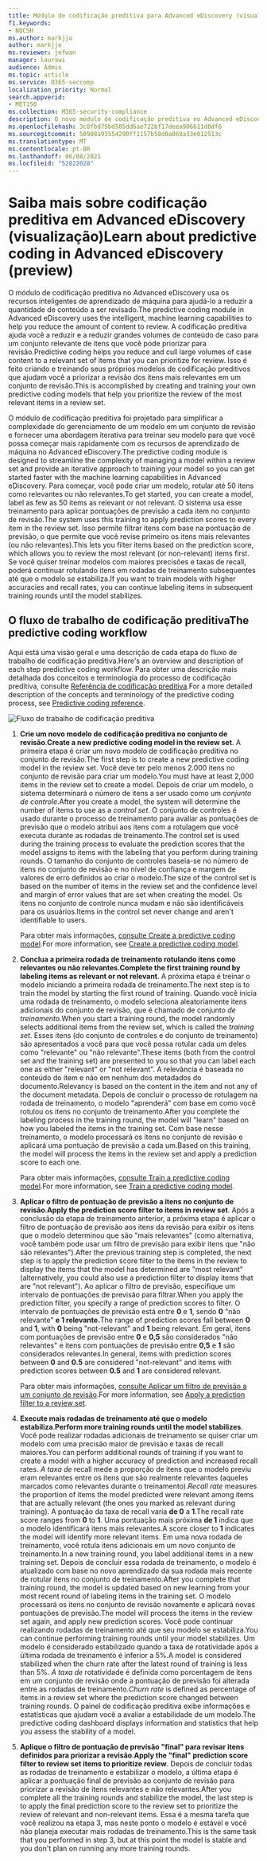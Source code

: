 ```yaml
---
title: Módulo de codificação preditiva para Advanced eDiscovery (visualização)
f1.keywords:
- NOCSH
ms.author: markjjo
author: markjjo
ms.reviewer: jefwan
manager: laurawi
audience: Admin
ms.topic: article
ms.service: O365-seccomp
localization_priority: Normal
search.appverid:
- MET150
ms.collection: M365-security-compliance
description: O novo módulo de codificação preditiva no Advanced eDiscovery usa aprendizado de máquina para analisar itens em um conjunto de revisão para prever quais itens são relevantes para seu caso ou investigação.
ms.openlocfilehash: 3c8fbd75bd585dd6ae722bf17deea906611d8df6
ms.sourcegitcommit: 50908a93554290ff1157b58d0a868a33e012513c
ms.translationtype: MT
ms.contentlocale: pt-BR
ms.lasthandoff: 06/08/2021
ms.locfileid: "52822028"
---
```

# <a name="learn-about-predictive-coding-in-advanced-ediscovery-preview"></a><span data-ttu-id="827d9-103">Saiba mais sobre codificação preditiva em Advanced eDiscovery (visualização)</span><span class="sxs-lookup"><span data-stu-id="827d9-103">Learn about predictive coding in Advanced eDiscovery (preview)</span></span>

<span data-ttu-id="827d9-104">O módulo de codificação preditiva no Advanced eDiscovery usa os recursos inteligentes de aprendizado de máquina para ajudá-lo a reduzir a quantidade de conteúdo a ser revisado.</span><span class="sxs-lookup"><span data-stu-id="827d9-104">The predictive coding module in Advanced eDiscovery uses the intelligent, machine learning capabilities to help you reduce the amount of content to review.</span></span> <span data-ttu-id="827d9-105">A codificação preditiva ajuda você a reduzir e a reduzir grandes volumes de conteúdo de caso para um conjunto relevante de itens que você pode priorizar para revisão.</span><span class="sxs-lookup"><span data-stu-id="827d9-105">Predictive coding helps you reduce and cull large volumes of case content to a relevant set of items that you can prioritize for review.</span></span> <span data-ttu-id="827d9-106">Isso é feito criando e treinando seus próprios modelos de codificação preditivos que ajudam você a priorizar a revisão dos itens mais relevantes em um conjunto de revisão.</span><span class="sxs-lookup"><span data-stu-id="827d9-106">This is accomplished by creating and training your own predictive coding models that help you prioritize the review of the most relevant items in a review set.</span></span>

<span data-ttu-id="827d9-107">O módulo de codificação preditiva foi projetado para simplificar a complexidade do gerenciamento de um modelo em um conjunto de revisão e fornecer uma abordagem iterativa para treinar seu modelo para que você possa começar mais rapidamente com os recursos de aprendizado de máquina no Advanced eDiscovery.</span><span class="sxs-lookup"><span data-stu-id="827d9-107">The predictive coding module is designed to streamline the complexity of managing a model within a review set and provide an iterative approach to training your model so you can get started faster with the machine learning capabilities in Advanced eDiscovery.</span></span> <span data-ttu-id="827d9-108">Para começar, você pode criar um modelo, rotular até 50 itens como relevantes ou não relevantes.</span><span class="sxs-lookup"><span data-stu-id="827d9-108">To get started, you can create a model, label as few as 50 items as relevant or not relevant.</span></span> <span data-ttu-id="827d9-109">O sistema usa esse treinamento para aplicar pontuações de previsão a cada item no conjunto de revisão.</span><span class="sxs-lookup"><span data-stu-id="827d9-109">The system uses this training to apply prediction scores to every item in the review set.</span></span> <span data-ttu-id="827d9-110">Isso permite filtrar itens com base na pontuação de previsão, o que permite que você revise primeiro os itens mais relevantes (ou não relevantes).</span><span class="sxs-lookup"><span data-stu-id="827d9-110">This lets you filter items based on the prediction score, which  allows you to review the most relevant (or non-relevant) items first.</span></span> <span data-ttu-id="827d9-111">Se você quiser treinar modelos com maiores precisões e taxas de recall, poderá continuar rotulando itens em rodadas de treinamento subsequentes até que o modelo se estabiliza.</span><span class="sxs-lookup"><span data-stu-id="827d9-111">If you want to train models with higher accuracies and recall rates, you can continue labeling items in subsequent training rounds until the model stabilizes.</span></span>  

## <a name="the-predictive-coding-workflow"></a><span data-ttu-id="827d9-112">O fluxo de trabalho de codificação preditiva</span><span class="sxs-lookup"><span data-stu-id="827d9-112">The predictive coding workflow</span></span>

<span data-ttu-id="827d9-113">Aqui está uma visão geral e uma descrição de cada etapa do fluxo de trabalho de codificação preditiva.</span><span class="sxs-lookup"><span data-stu-id="827d9-113">Here's an overview and description of each step predictive coding workflow.</span></span> <span data-ttu-id="827d9-114">Para obter uma descrição mais detalhada dos conceitos e terminologia do processo de codificação preditiva, consulte [Referência de codificação preditiva](predictive-coding-reference.md).</span><span class="sxs-lookup"><span data-stu-id="827d9-114">For a more detailed description of the concepts and terminology of the predictive coding process, see [Predictive coding reference](predictive-coding-reference.md).</span></span>

![Fluxo de trabalho de codificação preditiva](..\media\PredictiveCodingWorkflow.png)

1. <span data-ttu-id="827d9-116">**Crie um novo modelo de codificação preditiva no conjunto de revisão**.</span><span class="sxs-lookup"><span data-stu-id="827d9-116">**Create a new predictive coding model in the review set**.</span></span> <span data-ttu-id="827d9-117">A primeira etapa é criar um novo modelo de codificação preditiva no conjunto de revisão.</span><span class="sxs-lookup"><span data-stu-id="827d9-117">The first step is to create a new predictive coding model in the review set.</span></span> <span data-ttu-id="827d9-118">Você deve ter pelo menos 2.000 itens no conjunto de revisão para criar um modelo.</span><span class="sxs-lookup"><span data-stu-id="827d9-118">You must have at least 2,000 items in the review set to create a model.</span></span> <span data-ttu-id="827d9-119">Depois de criar um modelo, o sistema determinará o número de itens a ser usado como um *conjunto de controle*.</span><span class="sxs-lookup"><span data-stu-id="827d9-119">After you create a model, the system will determine the number of items to use as a *control set*.</span></span> <span data-ttu-id="827d9-120">O conjunto de controles é usado durante o processo de treinamento para avaliar as pontuações de previsão que o modelo atribui aos itens com a rotulagem que você executa durante as rodadas de treinamento.</span><span class="sxs-lookup"><span data-stu-id="827d9-120">The control set is used during the training process to evaluate the prediction scores that the model assigns to items with the labeling that you perform during training rounds.</span></span> <span data-ttu-id="827d9-121">O tamanho do conjunto de controles baseia-se no número de itens no conjunto de revisão e no nível de confiança e margem de valores de erro definidos ao criar o modelo.</span><span class="sxs-lookup"><span data-stu-id="827d9-121">The size of the control set is based on the number of items in the review set and the confidence level and margin of error values that are set when creating the model.</span></span> <span data-ttu-id="827d9-122">Os itens no conjunto de controle nunca mudam e não são identificáveis para os usuários.</span><span class="sxs-lookup"><span data-stu-id="827d9-122">Items in the control set never change and aren't identifiable to users.</span></span>

   <span data-ttu-id="827d9-123">Para obter mais informações, [consulte Create a predictive coding model](predictive-coding-create-model.md).</span><span class="sxs-lookup"><span data-stu-id="827d9-123">For more information, see [Create a predictive coding model](predictive-coding-create-model.md).</span></span>

2. <span data-ttu-id="827d9-124">**Conclua a primeira rodada de treinamento rotulando itens como relevantes ou não relevantes.**</span><span class="sxs-lookup"><span data-stu-id="827d9-124">**Complete the first training round by labeling items as relevant or not relevant**.</span></span> <span data-ttu-id="827d9-125">A próxima etapa é treinar o modelo iniciando a primeira rodada de treinamento.</span><span class="sxs-lookup"><span data-stu-id="827d9-125">The next step is to train the model by starting the first round of training.</span></span> <span data-ttu-id="827d9-126">Quando você inicia uma rodada de treinamento, o modelo seleciona aleatoriamente itens adicionais do conjunto de revisão, que é chamado de conjunto *de treinamento*.</span><span class="sxs-lookup"><span data-stu-id="827d9-126">When you start a training round, the model randomly selects additional items from the review set, which is called the *training set*.</span></span> <span data-ttu-id="827d9-127">Esses itens (do conjunto de controles e do conjunto de treinamento) são apresentados a você para que você possa rotular cada um deles como "relevante" ou "não relevante".</span><span class="sxs-lookup"><span data-stu-id="827d9-127">These items (both from the control set and the training set) are presented to you so that you can label each one as either "relevant" or "not relevant".</span></span> <span data-ttu-id="827d9-128">A relevância é baseada no conteúdo do item e não em nenhum dos metadados do documento.</span><span class="sxs-lookup"><span data-stu-id="827d9-128">Relevancy is based on the content in the item and not any of the document metadata.</span></span> <span data-ttu-id="827d9-129">Depois de concluir o processo de rotulagem na rodada de treinamento, o modelo "aprenderá" com base em como você rotulou os itens no conjunto de treinamento.</span><span class="sxs-lookup"><span data-stu-id="827d9-129">After you complete the labeling process in the training round, the model will "learn" based on how you labeled the items in the training set.</span></span> <span data-ttu-id="827d9-130">Com base nesse treinamento, o modelo processará os itens no conjunto de revisão e aplicará uma pontuação de previsão a cada um.</span><span class="sxs-lookup"><span data-stu-id="827d9-130">Based on this training, the model will process the items in the review set and apply a prediction score to each one.</span></span>

   <span data-ttu-id="827d9-131">Para obter mais informações, [consulte Train a predictive coding model](predictive-coding-train-model.md).</span><span class="sxs-lookup"><span data-stu-id="827d9-131">For more information, see [Train a predictive coding model](predictive-coding-train-model.md).</span></span>

3. <span data-ttu-id="827d9-132">**Aplicar o filtro de pontuação de previsão a itens no conjunto de revisão**.</span><span class="sxs-lookup"><span data-stu-id="827d9-132">**Apply the prediction score filter to items in review set**.</span></span> <span data-ttu-id="827d9-133">Após a conclusão da etapa de treinamento anterior, a próxima etapa é aplicar o filtro de pontuação de previsão aos itens da revisão para exibir os itens que o modelo determinou que são "mais relevantes" (como alternativa, você também pode usar um filtro de previsão para exibir itens que "não são relevantes").</span><span class="sxs-lookup"><span data-stu-id="827d9-133">After the previous training step is completed, the next step is to apply the prediction score filter to the items in the review to display the items that the model has determined are "most relevant" (alternatively, you could also use a prediction filter to display items that are "not relevant").</span></span> <span data-ttu-id="827d9-134">Ao aplicar o filtro de previsão, especifique um intervalo de pontuações de previsão para filtrar.</span><span class="sxs-lookup"><span data-stu-id="827d9-134">When you apply the prediction filter, you specify a range of prediction scores to filter.</span></span> <span data-ttu-id="827d9-135">O intervalo de pontuações de previsão está entre **0** e **1**, sendo **0** "não relevante" **e 1 relevante.**</span><span class="sxs-lookup"><span data-stu-id="827d9-135">The range of prediction scores fall between **0** and **1**, with **0** being "not-relevant" and **1** being relevant.</span></span> <span data-ttu-id="827d9-136">Em geral, itens com pontuações de previsão entre **0** e **0,5** são considerados "não relevantes" e itens com pontuações de previsão entre **0,5** e **1** são considerados relevantes.</span><span class="sxs-lookup"><span data-stu-id="827d9-136">In general, items with prediction scores between **0** and **0.5** are considered "not-relevant" and items with prediction scores between **0.5** and **1** are considered relevant.</span></span>

   <span data-ttu-id="827d9-137">Para obter mais informações, [consulte Aplicar um filtro de previsão a um conjunto de revisão](predictive-coding-apply-prediction-filter.md).</span><span class="sxs-lookup"><span data-stu-id="827d9-137">For more information, see [Apply a prediction filter to a review set](predictive-coding-apply-prediction-filter.md).</span></span>

4. <span data-ttu-id="827d9-138">**Execute mais rodadas de treinamento até que o modelo estabiliza**.</span><span class="sxs-lookup"><span data-stu-id="827d9-138">**Perform more training rounds until the model stabilizes**.</span></span> <span data-ttu-id="827d9-139">Você pode realizar rodadas adicionais de treinamento se quiser criar um modelo com uma precisão maior de previsão e taxas de recall maiores.</span><span class="sxs-lookup"><span data-stu-id="827d9-139">You can perform additional rounds of training if you want to create a model with a higher accuracy of prediction and increased recall rates.</span></span> <span data-ttu-id="827d9-140">*A taxa de* recall mede a proporção de itens que o modelo previu eram relevantes entre os itens que são realmente relevantes (aqueles marcados como relevantes durante o treinamento).</span><span class="sxs-lookup"><span data-stu-id="827d9-140">*Recall rate* measures the proportion of items the model predicted were relevant among items that are actually relevant (the ones you marked as relevant during training).</span></span> <span data-ttu-id="827d9-141">A pontuação da taxa de recall varia **de 0** a **1**.</span><span class="sxs-lookup"><span data-stu-id="827d9-141">The recall rate score ranges from **0** to **1**.</span></span> <span data-ttu-id="827d9-142">Uma pontuação mais próxima **de 1** indica que o modelo identificará itens mais relevantes.</span><span class="sxs-lookup"><span data-stu-id="827d9-142">A score closer to **1** indicates the model will identify more relevant items.</span></span> <span data-ttu-id="827d9-143">Em uma nova rodada de treinamento, você rotula itens adicionais em um novo conjunto de treinamento.</span><span class="sxs-lookup"><span data-stu-id="827d9-143">In a new training round, you label additional items in a new training set.</span></span> <span data-ttu-id="827d9-144">Depois de concluir essa rodada de treinamento, o modelo é atualizado com base no novo aprendizado da sua rodada mais recente de rotular itens no conjunto de treinamento.</span><span class="sxs-lookup"><span data-stu-id="827d9-144">After you complete that training round, the model is updated based on new learning from your most recent round of labeling items in the training set.</span></span> <span data-ttu-id="827d9-145">O modelo processará os itens no conjunto de revisão novamente e aplicará novas pontuações de previsão.</span><span class="sxs-lookup"><span data-stu-id="827d9-145">The model will process the items in the review set again, and apply new prediction scores.</span></span> <span data-ttu-id="827d9-146">Você pode continuar realizando rodadas de treinamento até que seu modelo se estabiliza.</span><span class="sxs-lookup"><span data-stu-id="827d9-146">You can continue performing training rounds until your model stabilizes.</span></span> <span data-ttu-id="827d9-147">Um modelo é considerado estabilizado quando a taxa de rotatividade após a última rodada de treinamento é inferior a 5%.</span><span class="sxs-lookup"><span data-stu-id="827d9-147">A model is considered stabilized when the churn rate after the latest round of training is less than 5%.</span></span> <span data-ttu-id="827d9-148">*A taxa de* rotatividade é definida como porcentagem de itens em um conjunto de revisão onde a pontuação de previsão foi alterada entre as rodadas de treinamento.</span><span class="sxs-lookup"><span data-stu-id="827d9-148">*Churn rate* is defined as percentage of items in a review set where the prediction score changed between training rounds.</span></span> <span data-ttu-id="827d9-149">O painel de codificação preditiva exibe informações e estatísticas que ajudam você a avaliar a estabilidade de um modelo.</span><span class="sxs-lookup"><span data-stu-id="827d9-149">The predictive coding dashboard displays information and statistics that help you assess the stability of a model.</span></span>

5. <span data-ttu-id="827d9-150">**Aplique o filtro de pontuação de previsão "final" para revisar itens definidos para priorizar a revisão**.</span><span class="sxs-lookup"><span data-stu-id="827d9-150">**Apply the "final" prediction score filter to review set items to prioritize review**.</span></span> <span data-ttu-id="827d9-151">Depois de concluir todas as rodadas de treinamento e estabilizar o modelo, a última etapa é aplicar a pontuação final de previsão ao conjunto de revisão para priorizar a revisão de itens relevantes e não relevantes.</span><span class="sxs-lookup"><span data-stu-id="827d9-151">After you complete all the training rounds and stabilize the model, the last step is to apply the final prediction score to the review set to prioritize the review of relevant and non-relevant items.</span></span> <span data-ttu-id="827d9-152">Essa é a mesma tarefa que você realizou na etapa 3, mas neste ponto o modelo é estável e você não planeja executar mais rodadas de treinamento.</span><span class="sxs-lookup"><span data-stu-id="827d9-152">This is the same task that you performed in step 3, but at this point the model is stable and you don't plan on running any more training rounds.</span></span>

